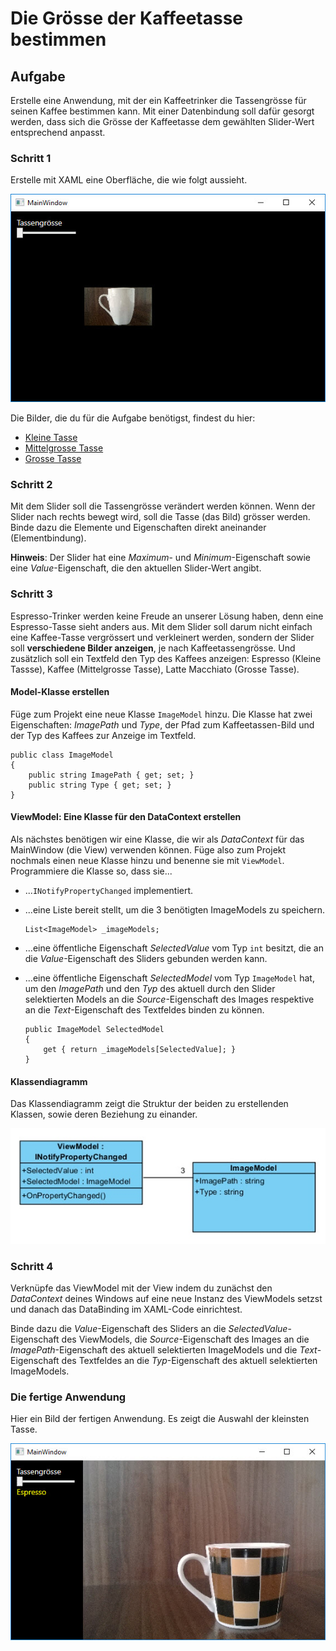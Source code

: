 # Die Grösse der Kaffeetasse bestimmen

## Aufgabe 

Erstelle eine Anwendung, mit der ein Kaffeetrinker die Tassengrösse für seinen Kaffee bestimmen kann. Mit einer Datenbindung soll dafür gesorgt werden, dass sich die Grösse der Kaffeetasse dem gewählten Slider-Wert entsprechend anpasst.

### Schritt 1

Erstelle mit XAML eine Oberfläche, die wie folgt aussieht. 

![Bild 1](res/01.jpg)

Die Bilder, die du für die Aufgabe benötigst, findest du hier: 

* [Kleine Tasse](res/small.jpg)
* [Mittelgrosse Tasse](res/medium.jpg)
* [Grosse Tasse](res/big.jpg)


### Schritt 2 

Mit dem Slider soll die Tassengrösse verändert werden können. Wenn der Slider nach rechts bewegt wird, soll die Tasse (das Bild) grösser werden. Binde dazu die Elemente und Eigenschaften direkt aneinander (Elementbindung). 

**Hinweis**: Der Slider hat eine  _Maximum_- und _Minimum_-Eigenschaft sowie eine _Value_-Eigenschaft, die den aktuellen Slider-Wert angibt. 

### Schritt 3 

Espresso-Trinker werden keine Freude an unserer Lösung haben, denn eine Espresso-Tasse sieht anders aus. Mit dem Slider soll darum nicht einfach eine Kaffee-Tasse vergrössert und verkleinert werden, sondern der Slider soll **verschiedene Bilder anzeigen**, je nach Kaffeetassengrösse. Und zusätzlich soll ein Textfeld den Typ des Kaffees anzeigen: Espresso (Kleine Tassse), Kaffee (Mittelgrosse Tasse), Latte Macchiato (Grosse Tasse). 

#### Model-Klasse erstellen

Füge zum Projekt eine neue Klasse `ImageModel` hinzu. Die Klasse hat zwei Eigenschaften: _ImagePath_ und _Type_, der Pfad zum Kaffeetassen-Bild und der Typ des Kaffees zur Anzeige im Textfeld. 

```CSharp 
public class ImageModel
{   
    public string ImagePath { get; set; }
    public string Type { get; set; }
}
```

#### ViewModel: Eine Klasse für den DataContext erstellen

Als nächstes benötigen wir eine Klasse, die wir als _DataContext_ für das MainWindow (die View) verwenden können. Füge also zum Projekt nochmals einen neue Klasse hinzu und benenne sie mit `ViewModel`. Programmiere die Klasse so, dass sie...

* ...`INotifyPropertyChanged`  implementiert.
* ...eine Liste bereit stellt, um die 3 benötigten ImageModels zu speichern.
    ```CSharp
    List<ImageModel> _imageModels;
    ```
* ...eine öffentliche Eigenschaft _SelectedValue_ vom Typ `int` besitzt, die an die _Value_-Eigenschaft des Sliders gebunden werden kann.
* ...eine öffentliche Eigenschaft _SelectedModel_ vom Typ `ImageModel` hat, um den _ImagePath_ und den _Typ_ des aktuell durch den Slider selektierten Models an die _Source_-Eigenschaft des Images respektive an die _Text_-Eigenschaft des Textfeldes binden zu können. 

    ```CSharp
    public ImageModel SelectedModel
    {
        get { return _imageModels[SelectedValue]; }
    }
    ```

#### Klassendiagramm

Das Klassendiagramm zeigt die Struktur der beiden zu erstellenden Klassen, sowie deren Beziehung zu einander. 

![Bild 1](res/02.jpg)

### Schritt 4 

Verknüpfe das ViewModel mit der View indem du zunächst den _DataContext_ deines Windows auf eine neue Instanz des ViewModels setzst und danach das DataBinding im XAML-Code einrichtest. 

Binde dazu die _Value_-Eigenschaft des Sliders an die _SelectedValue_-Eigenschaft des ViewModels, die _Source_-Eigenschaft des Images an die _ImagePath_-Eigenschaft des aktuell selektierten ImageModels und die _Text_-Eigenschaft des Textfeldes an die _Typ_-Eigenschaft des aktuell selektierten ImageModels. 

### Die fertige Anwendung  

Hier ein Bild der fertigen Anwendung. Es zeigt die Auswahl der kleinsten Tasse. 

![Bild 1](res/03.jpg)




